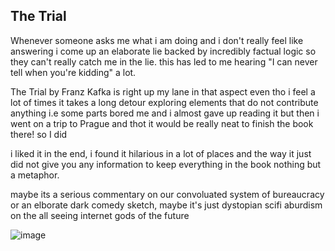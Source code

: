 ## The Trial 

Whenever someone asks me what i am doing and i don't really feel like answering i come up an elaborate lie backed by incredibly 
factual logic so they can't really catch me in the lie. this has led to me hearing "I can never tell when you're kidding" a lot.

The Trial by Franz Kafka is right up my lane in that aspect even tho i feel a lot of times it takes a long detour exploring elements that
do not contribute anything i.e some parts bored me and i almost gave up reading it but then i went on a trip to Prague and thot it would be really
neat to finish the book there! so I did

i liked it in the end, i found it hilarious in a lot of places and the way it just did not give you any information
to keep everything in the book nothing but a metaphor.

maybe its a serious commentary on our convoluated system of bureaucracy or an elborate dark comedy sketch,
maybe it's just dystopian scifi aburdism on the all seeing internet gods of the future

![image](https://github.com/Sangarshanan/bookmark/assets/21971847/bb812885-548d-4200-bf25-fc258d59a048)
